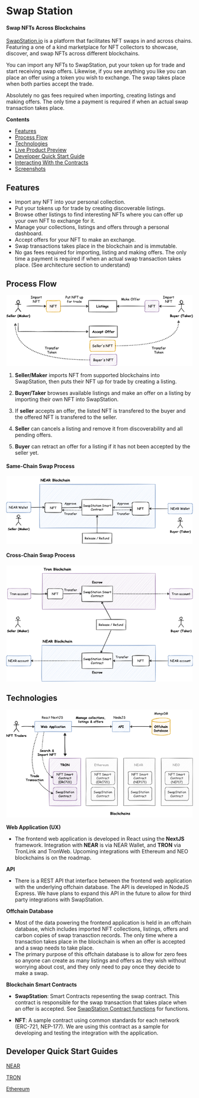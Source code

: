 # Swap Station

#### Swap NFTs Across Blockchains

[SwapStation.io](https://www.swapstation.io/) is a platform that facilitates NFT swaps in and across chains. Featuring a one of a kind marketplace for NFT collectors to showcase, discover, and swap NFTs across different blockchains.

You can import any NFTs to SwapStation, put your token up for trade and start receiving swap offers. Likewise, if you see anything you like you can place an offer using a token you wish to exchange. The swap takes place when both parties accept the trade.

Absolutely no gas fees required when importing, creating listings and making offers. The only time a payment is required if when an actual swap transaction takes place.

**Contents**

- [Features](#features)
- [Process Flow](#process-flow)
- [Technologies](#technologies)
- [Live Product Preview](#live-product-preview)
- [Developer Quick Start Guide](#developer-quick-start-guide)
- [Interacting With the Contracts](#interacting-with-the-contracts)
- [Screenshots](#screenshots)

## Features

- Import any NFT into your personal collection.
- Put your tokens up for trade by creating discoverable listings.
- Browse other listings to find interesting NFTs where you can offer up your own NFT to exchange for it.
- Manage your collections, listings and offers through a personal dashboard.
- Accept offers for your NFT to make an exchange.
- Swap transactions takes place in the blockchain and is immutable.
- No gas fees required for importing, listing and making offers. The only time a payment is required if when an actual swap transaction takes place. (See architecture section to understand)

## Process Flow

<p align="center">
    <img src="https://raw.githubusercontent.com/SwapStation/swapstation-contracts/main/docs/images/swapstation-flow.png" alt="Process">
</p>

1. **Seller/Maker** imports NFT from supported blockchains into SwapStation, then puts their NFT up for trade by creating a listing.

2. **Buyer/Taker** browses available listings and make an offer on a listing by importing their own NFT into SwapStation.

3. If **seller** accepts an offer, the listed NFT is transfered to the buyer and the offered NFT is transfered to the seller.

4. **Seller** can cancels a listing and remove it from discoverability and all pending offers.

5. **Buyer** can retract an offer for a listing if it has not been accepted by the seller yet.

#### Same-Chain Swap Process

<p align="center">
    <img src="https://raw.githubusercontent.com/SwapStation/swapstation-contracts/main/docs/images/swapstation-samechain-process.png" alt="Same-Chain Process">
</p>

#### Cross-Chain Swap Process

<p align="center">
    <img src="https://raw.githubusercontent.com/SwapStation/swapstation-contracts/main/docs/images/swapstation-crosschain-process.png" alt="Cross-Chain Process">
</p>

## Technologies

<p align="center">
    <img width="600px" src="https://raw.githubusercontent.com/SwapStation/swapstation-contracts/main/docs/images/swapstation-architecture.png" alt="Architecture">
</p>

**Web Application (UX)**

- The frontend web application is developed in React using the **NextJS** framework. Integration with **NEAR** is via NEAR Wallet, and **TRON** via TronLink and TronWeb. Upcoming integrations with Ethereum and NEO blockchains is on the roadmap.

**API**

- There is a REST API that interface between the frontend web application with the underlying offchain database. The API is developed in NodeJS Express. We have plans to expand this API in the future to allow for third party integrations with SwapStation.

**Offchain Database**

- Most of the data powering the frontend application is held in an offchain database, which includes imported NFT collections, listings, offers and carbon copies of swap tranasction records. The only time where a transaction takes place in the blockchain is when an offer is accepted and a swap needs to take place.
- The primary purpose of this offchain database is to allow for zero fees so anyone can create as many listings and offers as they wish without worrying about cost, and they only need to pay once they decide to make a swap.

**Blockchain Smart Contracts**

- **SwapStation**: Smart Contracts repesenting the swap contract. This contract is responsible for the swap transaction that takes place when an offer is accepted. See [SwapStation Contract functions](#swap-station-contract-functions) for functions.

- **NFT**: A sample contract using common standards for each network (ERC-721, NEP-177). We are using this contract as a sample for developing and testing the integration with the application.

## Developer Quick Start Guides

[NEAR](/contracts/near/README.md)

[TRON](/contracts/tron/README.md)

[Ethereum](/contracts/ethereum/README.md)
